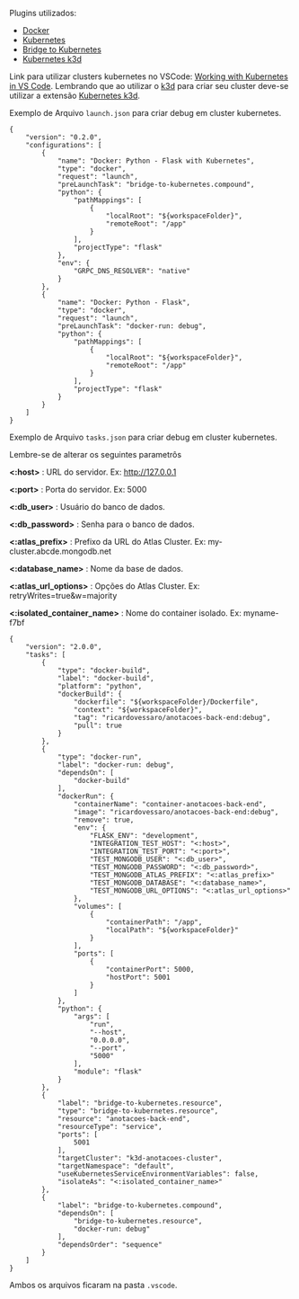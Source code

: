 Plugins utilizados:
- [Docker](https://marketplace.visualstudio.com/items?itemName=ms-azuretools.vscode-docker)
- [Kubernetes](https://marketplace.visualstudio.com/items?itemName=ms-kubernetes-tools.vscode-kubernetes-tools)
- [Bridge to Kubernetes](https://marketplace.visualstudio.com/items?itemName=ms-azuretools.mindaro)
- [Kubernetes k3d](https://marketplace.visualstudio.com/items?itemName=inercia.vscode-k3d)

Link para utilizar clusters kubernetes no VSCode: [Working with Kubernetes in VS Code](https://code.visualstudio.com/docs/azure/kubernetes). Lembrando que ao utilizar o [k3d](https://k3d.io/) para criar seu cluster deve-se utilizar a extensão [Kubernetes k3d](https://marketplace.visualstudio.com/items?itemName=inercia.vscode-k3d).

Exemplo de Arquivo ```launch.json``` para criar debug em cluster kubernetes.

```$json
{
    "version": "0.2.0",
    "configurations": [
        {
            "name": "Docker: Python - Flask with Kubernetes",
            "type": "docker",
            "request": "launch",
            "preLaunchTask": "bridge-to-kubernetes.compound",
            "python": {
                "pathMappings": [
                    {
                        "localRoot": "${workspaceFolder}",
                        "remoteRoot": "/app"
                    }
                ],
                "projectType": "flask"
            },
            "env": {
                "GRPC_DNS_RESOLVER": "native"
            }
        },
        {
            "name": "Docker: Python - Flask",
            "type": "docker",
            "request": "launch",
            "preLaunchTask": "docker-run: debug",
            "python": {
                "pathMappings": [
                    {
                        "localRoot": "${workspaceFolder}",
                        "remoteRoot": "/app"
                    }
                ],
                "projectType": "flask"
            }
        }
    ]
}
```

Exemplo de Arquivo ```tasks.json``` para criar debug em cluster kubernetes.

Lembre-se de alterar os seguintes parametrôs

**<:host>**              : URL do servidor. Ex: http://127.0.0.1

**<:port>**              : Porta do servidor. Ex: 5000

**<:db_user>**           : Usuário do banco de dados.

**<:db_password>**       : Senha para o banco de dados.

**<:atlas_prefix>**      : Prefixo da URL do Atlas Cluster. Ex: my-cluster.abcde.mongodb.net

**<:database_name>**     : Nome da base de dados.

**<:atlas_url_options>** : Opções do Atlas Cluster. Ex: retryWrites=true&w=majority

**<:isolated_container_name>** : Nome do container isolado. Ex: myname-f7bf


```$json
{
	"version": "2.0.0",
	"tasks": [
		{
			"type": "docker-build",
			"label": "docker-build",
			"platform": "python",
			"dockerBuild": {
				"dockerfile": "${workspaceFolder}/Dockerfile",
				"context": "${workspaceFolder}",
				"tag": "ricardovessaro/anotacoes-back-end:debug",
				"pull": true
			}
		},
		{
			"type": "docker-run",
			"label": "docker-run: debug",
			"dependsOn": [
				"docker-build"
			],
			"dockerRun": {
				"containerName": "container-anotacoes-back-end",
				"image": "ricardovessaro/anotacoes-back-end:debug",
				"remove": true,
				"env": {
					"FLASK_ENV": "development",
					"INTEGRATION_TEST_HOST": "<:host>",
                    "INTEGRATION_TEST_PORT": "<:port>",
                    "TEST_MONGODB_USER": "<:db_user>",
                    "TEST_MONGODB_PASSWORD": "<:db_password>",
                    "TEST_MONGODB_ATLAS_PREFIX": "<:atlas_prefix>"
                    "TEST_MONGODB_DATABASE": "<:database_name>",
                    "TEST_MONGODB_URL_OPTIONS": "<:atlas_url_options>" 
				},
				"volumes": [
					{
						"containerPath": "/app",
						"localPath": "${workspaceFolder}"
					}
				],
				"ports": [
					{
						"containerPort": 5000,
						"hostPort": 5001
					}
				]
			},
			"python": {
				"args": [
					"run",
					"--host",
					"0.0.0.0",
					"--port",
					"5000"
				],
				"module": "flask"
			}
		},
		{
			"label": "bridge-to-kubernetes.resource",
			"type": "bridge-to-kubernetes.resource",
			"resource": "anotacoes-back-end",
			"resourceType": "service",
			"ports": [
				5001
			],
			"targetCluster": "k3d-anotacoes-cluster",
			"targetNamespace": "default",
			"useKubernetesServiceEnvironmentVariables": false,
			"isolateAs": "<:isolated_container_name>"
		},
		{
			"label": "bridge-to-kubernetes.compound",
			"dependsOn": [
				"bridge-to-kubernetes.resource",
				"docker-run: debug"
			],
			"dependsOrder": "sequence"
		}
	]
}
```

Ambos os arquivos ficaram na pasta ```.vscode```.
